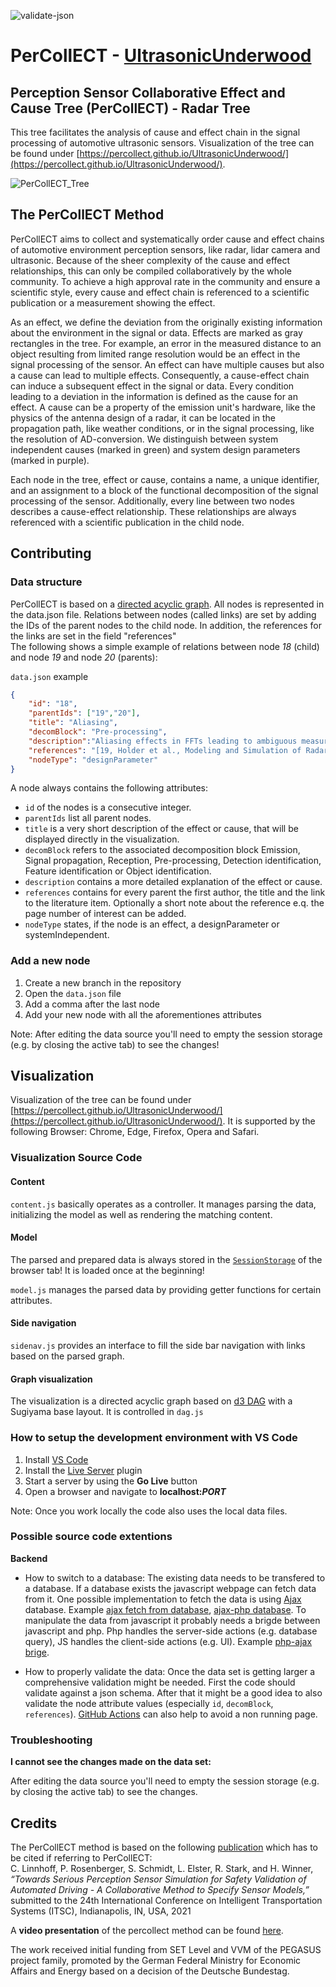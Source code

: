 ![validate-json](https://github.com/PerCollECT/UltrasonicUnderwood/actions/workflows/validate-json.yml/badge.svg)

# PerCollECT - [UltrasonicUnderwood](https://percollect.github.io/UltrasonicUnderwood/)

## Perception Sensor Collaborative Effect and Cause Tree (PerCollECT) - Radar Tree

This tree facilitates the analysis of cause and effect chain in the signal processing of automotive ultrasonic sensors. Visualization of the tree can be found under [https://percollect.github.io/UltrasonicUnderwood/](https://percollect.github.io/UltrasonicUnderwood/).

![PerCollECT_Tree](https://user-images.githubusercontent.com/27010086/119817980-ea759380-beee-11eb-8549-1ae85cc3d550.png)

## The PerCollECT Method

PerCollECT aims to collect and systematically order cause and effect chains of automotive environment perception sensors, like radar, lidar camera and ultrasonic. Because of the sheer complexity of the cause and effect relationships, this can only be compiled collaboratively by the whole community. To achieve a high approval rate  in the community and ensure a scientific style, every cause and effect chain is referenced to a scientific publication or a measurement showing the effect.

As an effect, we define the deviation from the originally existing information about the environment in the signal or data. Effects are marked as gray rectangles in the tree. For example, an error in the measured distance to an object resulting from limited range resolution would be an effect in the signal processing of the sensor. An effect can have multiple causes but also a cause can lead to multiple effects. Consequently, a cause-effect chain can induce a subsequent effect in the signal or data.
Every condition leading to a deviation in the information is defined as the cause for an effect.
A cause can be a property of the emission unit's hardware, like the physics of the antenna design of a radar, it can be located in the propagation path, like weather conditions, or in the signal processing, like the resolution of AD-conversion. We distinguish between system independent causes (marked in green) and system design parameters (marked in purple).

Each node in the tree, effect or cause, contains a name, a unique identifier, and an assignment to a block of the functional decomposition of the signal processing of the sensor. Additionally, every line between two nodes describes a cause-effect relationship. These relationships are always referenced with a scientific publication in the child node.

## Contributing

### Data structure
PerCollECT is based on a [directed acyclic graph](https://en.wikipedia.org/wiki/Directed_acyclic_graph). All nodes is represented in the data.json file. Relations between nodes (called links) are set by adding the IDs of the parent nodes to the child node. In addition, the references for the links are set in the field "references"<br>
The following shows a simple example of relations between node _18_ (child) and node _19_ and node _20_ (parents):

`data.json` example
```json
{
    "id": "18",
    "parentIds": ["19","20"],
    "title": "Aliasing",
    "decomBlock": "Pre-processing",
    "description":"Aliasing effects in FFTs leading to ambiguous measurements",
    "references": "[19, Holder et al., Modeling and Simulation of Radar Sensor Artifacts for Virtual Testing of Autonomous Driving,https://mediatum.ub.tum.de/doc/1535151/1535151.pdf, Aliasing, p.2][20, Holder et al., Modeling and Simulation of Radar Sensor Artifacts for Virtual Testing of Autonomous Driving,https://mediatum.ub.tum.de/doc/1535151/1535151.pdf, Aliasing, p.2]",
    "nodeType": "designParameter"
}
```

A node always contains the following attributes:
* `id` of the nodes is a consecutive integer.
* `parentIds` list all parent nodes.
* `title` is a very short description of the effect or cause, that will be displayed directly in the visualization.
* `decomBlock` refers to the associated decomposition block Emission, Signal propagation, Reception, Pre-processing, Detection identification, Feature identification or Object identification.
* `description` contains a more detailed explanation of the effect or cause.
* `references` contains for every parent the first author, the title and the link to the literature item. Optionally a short note about the reference e.q. the page number of interest can be added.
* `nodeType` states, if the node is an effect, a designParameter or systemIndependent.

### Add a new node

  1. Create a new branch in the repository
  2. Open the `data.json` file
  3. Add a comma after the last node
  4. Add your new node with all the aforementiones attributes

Note: After editing the data source you'll need to empty the session storage (e.g. by closing the active tab) to see the changes!

## Visualization

Visualization of the tree can be found under [https://percollect.github.io/UltrasonicUnderwood/](https://percollect.github.io/UltrasonicUnderwood/).
It is supported by the following Browser: Chrome, Edge, Firefox, Opera and Safari. 

### Visualization Source Code

#### Content

`content.js` basically operates as a controller. It manages parsing the data, initializing the model as well as rendering the matching content.

#### Model

The parsed and prepared data is always stored in the [`SessionStorage`](https://developer.mozilla.org/en-US/docs/Web/API/Window/sessionStorage) of the browser tab! It is loaded once at the beginning! 

`model.js` manages the parsed data by providing getter functions for certain attributes.


#### Side navigation

`sidenav.js` provides an interface to fill the side bar navigation with links based on the parsed graph.


#### Graph visualization

The visualization is a directed acyclic graph based on [d3 DAG](https://github.com/erikbrinkman/d3-dag) with a Sugiyama base layout. It is controlled in `dag.js`

### How to setup the development environment with VS Code

1. Install [VS Code](https://code.visualstudio.com/)
2. Install the [Live Server](https://marketplace.visualstudio.com/items?itemName=ritwickdey.LiveServer) plugin
3. Start a server by using the **Go Live** button 
4. Open a browser and navigate to **localhost:_PORT_** 

Note: Once you work locally the code also uses the local data files.

### Possible source code extentions

**Backend**
  * How to switch to a database: The existing data needs to be transfered to a database. If a database exists the javascript webpage can fetch data from it. One possible implementation to fetch the data is using [Ajax](https://en.wikipedia.org/wiki/Ajax_%28programming%29) database. Example [ajax fetch from database](https://www.w3schools.com/xml/ajax_database.asp), [ajax-php database](https://www.w3schools.com/php/php_ajax_database.asp). To manipulate the data from javascript it probably needs a brigde between javascript and php. Php handles the server-side actions (e.g. database query), JS handles the client-side actions (e.g. UI). Example [php-ajax brige](https://www.w3schools.com/php/php_ajax_php.asp).

  * How to properly validate the data: Once the data set is getting larger a comprehensive validation might be needed. First the code should validate against a json schema. After that it might be a good idea to also validate the node attribute values (especially `id`, `decomBlock`, `references`). [GitHub Actions](https://github.com/features/actions) can also help to avoid a non running page.

### Troubleshooting

**I cannot see the changes made on the data set:** 

After editing the data source you'll need to empty the session storage (e.g. by closing the active tab) to see the changes.

## Credits

The PerCollECT method is based on the following [publication](https://tuprints.ulb.tu-darmstadt.de/18949/) which has to be cited if referring to PerCollECT:<br>
C. Linnhoff, P. Rosenberger, S. Schmidt, L. Elster, R. Stark, and H. Winner, *“Towards Serious Perception Sensor Simulation for Safety Validation of Automated Driving - A Collaborative Method to Specify Sensor Models,”* submitted to the 24th International Conference on Intelligent Transportation Systems (ITSC), Indianapolis, IN, USA, 2021

A **video presentation** of the percollect method can be found [here](https://www.youtube.com/watch?v=21PGnUsmu9w&t=371s).  

The work received initial funding from SET Level and VVM of the PEGASUS project family, promoted by the German Federal Ministry for Economic Affairs and Energy based on a decision of the Deutsche Bundestag.
